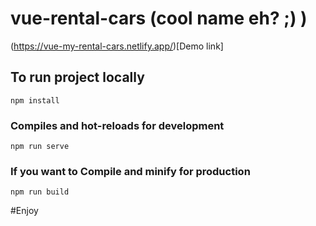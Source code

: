 # vue-rental-cars (cool name eh? ;) )

(https://vue-my-rental-cars.netlify.app/)[Demo link]

## To run project locally
```
npm install
```

### Compiles and hot-reloads for development
```
npm run serve
```

### If you want to Compile and minify for production
```
npm run build
```

#Enjoy 
